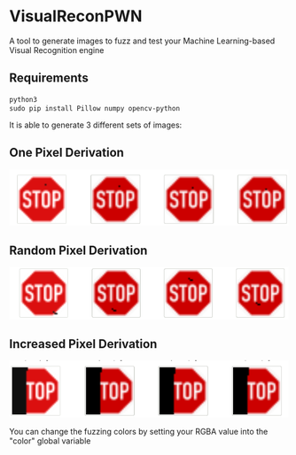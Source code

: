 # VisualReconPWN
A tool to generate images to fuzz and test your Machine Learning-based Visual Recognition engine

## Requirements
```
python3
sudo pip install Pillow numpy opencv-python

```



It is able to generate 3 different sets of images:


## One Pixel Derivation
![example1.png](https://raw.githubusercontent.com/corneacristian/VisualReconPWN/main/example1.png)

## Random Pixel Derivation
![example2.png](https://raw.githubusercontent.com/corneacristian/VisualReconPWN/main/example2.png)

## Increased Pixel Derivation
![example3.png](https://raw.githubusercontent.com/corneacristian/VisualReconPWN/main/example3.png)


You can change the fuzzing colors by setting your RGBA value into the "color" global variable

